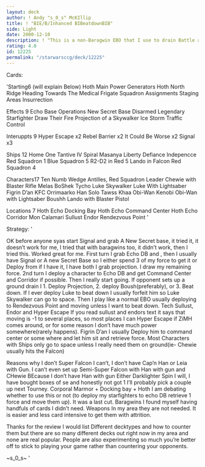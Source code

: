 ```yaml
---
layout: deck
author: ! Andy "s_0_s" McKIllip
title: ! "BIE/B/Inhanced BIBeatdownBIB"
side: Light
date: 2000-12-10
description: ! "This is a non-Baragwin EBO that I use to drain Battle and Beat. It uses a different aproach than the signal/A New Secret Base start."
rating: 4.0
id: 12225
permalink: "/starwarsccg/deck/12225"
---
```

Cards: 

'Starting6 (will explain Below)
Hoth Main Power Generators
Hoth North Ridge
Heading Towards The Medical Frigate
Squadron Assignments
Staging Areas
Insurrection

Effects 9
Echo Base Operations
New Secret Base
Disarmed
Legendary Starfighter
Draw Their Fire
Projection of a Skywalker
Ice Storm
Traffic Control

Interuppts 9
Hyper Escape x2
Rebel Barrier x2
It Could Be Worse x2
Signal x3

Ships 12
Home One
Tantive IV
Spiral
Masanya
Liberty
Defiance
Indepencce
Red Squadron 1
Blue Squadron 5
R2-D2 in Red 5
Lando in Falcon
Red Squadron 4

Characters17
Ten Numb
Wedge Antilles, Red Squadron Leader
Chewie with Blaster Rifle
Melas
BoShek
Tycho
Luke Skywalker
Luke With Lightsaber
Figrin D’an
KFC
Orrimaarko
Han Solo
Tawss Khaa
Obi-Wan Kenobi
Obi-Wan with Lightsaber
Boushh
Lando with Blaster Pistol

Locations 7
Hoth Echo Docking Bay
Hoth Echo Command Center
Hoth Echo Corridor
Mon Calamari
Sullust
Endor
Rendezvous Point  '

Strategy: '

OK before anyone syas start Signal and grab A New Secret base, it tried it, it doesn’t work for me, I tried that with baragwins too, it didn’t work, then I tried this. Worked great for me. First turn I grab Echo DB and , then I usually have Signal or A new Secret Base so I either spend 3 of my force to get it or Deploy from if I have it, I have both I grab projection. I draw my remaining force. 2nd turn I deploy a character to Echo DB and get Command Center and Corridor if possible. Then I really start going. If opponent sets up a ground drain I 1. Deploy Projection, 2. deploy Boush(preferably), or 3. Beat down. If I ever deploy Luke to beat down I usually forfeit him so Luke Skywalker can go to space. Then I play like a normal EBO usually deploying to Rendezvous Point and moving unless I want to beat down.
Tech
Sullust, Endor and Hyper Escape If you read sullust and endors text it says that moving is -1 to several places, so most places I can Hyper Escape if ZiMH comes around, or for some reason I don’t have much power somewhere(rarely happens).
Figrin D’an I usually Deploy him to command center or some where and let him sit and retrieve force. Most Characters with Ships only go to space unless I really need them on ground(ie- Chewie usually hits the Falcon)

Reasons why I don’t
Super Falcon I can’t, I don’t have Cap’n Han or Leia with Gun. I can’t even set up Semi-Super Falcon with Han with gun and CHewie BEcause I don’t have Han with gun Either
Darklighter Spin I will, I have bought boxes of se and honestly not got 1 I’ll probably pick a couple up next Tourney.
Corporal Marmor + Docking bay + Hoth I am debating whether to use this or not (to deploy my starfighters to echo DB retrieve 1 force and move them up). It was a last cut.
Baragwins I found myself having handfuls of cards I didn’t need.
Weapons In my area they are not needed. It is easier and less card intensive to get them with attrition.

Thanks for the review I would list Different decktypes and how to counter them but there are so many different decks out right now in my area and none are real popular. People are also experimenting so much you’re better off to stick to playing your game rather than countering your opponents.

~s_0_s~
'
